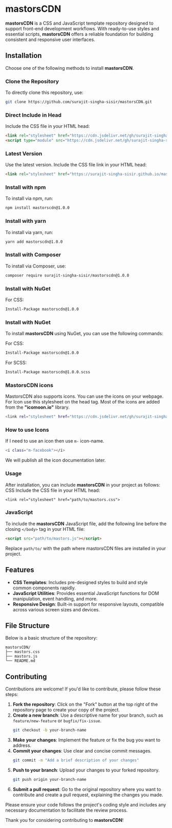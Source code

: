 # mastorsCDN

**mastorsCDN** is a CSS and JavaScript template repository designed to support front-end development workflows. With ready-to-use styles and essential scripts, **mastorsCDN** offers a reliable foundation for building consistent and responsive user interfaces.

## Installation

Choose one of the following methods to install **mastorsCDN**.

### Clone the Repository

To directly clone this repository, use:
```bash
git clone https://github.com/surajit-singha-sisir/mastorsCDN.git
```

### Direct Include in Head
Include the CSS file in your HTML head:

```html
<link rel="stylesheet" href="https://cdn.jsdelivr.net/gh/surajit-singha-sisir/mastorsCDN@v1.1/mastors.css">
<script type="module" src="https://cdn.jsdelivr.net/gh/surajit-singha-sisir/mastorsCDN@v1.1/mastors.js"></script>
```

### Latest Version
Use the latest version. Include the CSS file link in your HTML head:

```html
<link rel="stylesheet" href="https://surajit-singha-sisir.github.io/mastorsCDN/mastors.css">
```

### Install with npm
To install via npm, run:
```bash
npm install mastorscdn@1.0.0
```

### Install with yarn
To install via yarn, run:
```bash
yarn add mastorscdn@1.0.0
```

### Install with Composer
To install via Composer, use:
```bash
composer require surajit-singha-sisir/mastorscdn@1.0.0
```

### Install with NuGet
For CSS:
```bash
Install-Package mastorscdn@1.0.0
```

### Install with NuGet

To install **mastorsCDN** using NuGet, you can use the following commands:

For CSS:
```bash
Install-Package mastorscdn@1.0.0
```

For SCSS:
```bash
Install-Package mastorscdn@1.0.0.scss
```
### MastorsCDN icons
MastorsCDN also supports icons. You can use the icons on your webpage. For Icon use this stylesheet on the head tag. Most of the icons are added from the **"icomoon.io"** library.
```bash
<link rel="stylesheet" href="https://cdn.jsdelivr.net/gh/surajit-singha-sisir/mastorsCDN@v1.1/mastorsIcons/mastorsIcons.css">
```
### How to use Icons
If I need to use an icon then use ```m-``` icon-name. 
```bash
<i class="m-facebook"></i>
```
We will publish all the icon documentation later.


### Usage
After installation, you can include **mastorsCDN** in your project as follows:
CSS
Include the CSS file in your HTML head:
```base
<link rel="stylesheet" href="path/to/mastors.css">
```

### JavaScript

To include the **mastorsCDN** JavaScript file, add the following line before the closing `</body>` tag in your HTML file:

```html
<script src="path/to/mastors.js"></script>
```
Replace ```path/to/``` with the path where mastorsCDN files are installed in your project.


## Features

- **CSS Templates**: Includes pre-designed styles to build and style common components rapidly.
- **JavaScript Utilities**: Provides essential JavaScript functions for DOM manipulation, event handling, and more.
- **Responsive Design**: Built-in support for responsive layouts, compatible across various screen sizes and devices.

## File Structure

Below is a basic structure of the repository:

```base
mastorsCDN/
├── mastors.css
├── mastors.js
└── README.md
```
## Contributing

Contributions are welcome! If you'd like to contribute, please follow these steps:

1. **Fork the repository**: Click on the "Fork" button at the top right of the repository page to create your copy of the project.
2. **Create a new branch**: Use a descriptive name for your branch, such as `feature/new-feature` or `bugfix/fix-issue`.
   ```bash
   git checkout -b your-branch-name
   ```
3. **Make your changes**: Implement the feature or fix the bug you want to address.
4. **Commit your changes**: Use clear and concise commit messages.
   ```bash
   git commit -m "Add a brief description of your changes"
   ```
5. **Push to your branch**: Upload your changes to your forked repository.
   ```bash
   git push origin your-branch-name
   ```
6. **Submit a pull request**: Go to the original repository where you want to contribute and create a pull request, explaining the changes you made.

Please ensure your code follows the project's coding style and includes any necessary documentation to facilitate the review process.

Thank you for considering contributing to **mastorsCDN**!


